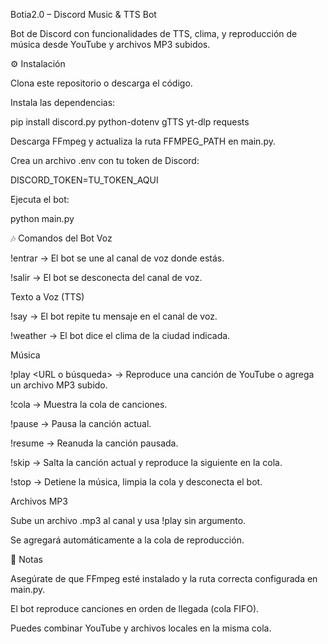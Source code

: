 Botia2.0 – Discord Music & TTS Bot

Bot de Discord con funcionalidades de TTS, clima, y reproducción de música desde YouTube y archivos MP3 subidos.

⚙️ Instalación

Clona este repositorio o descarga el código.

Instala las dependencias:

pip install discord.py python-dotenv gTTS yt-dlp requests


Descarga FFmpeg
 y actualiza la ruta FFMPEG_PATH en main.py.

Crea un archivo .env con tu token de Discord:

DISCORD_TOKEN=TU_TOKEN_AQUI


Ejecuta el bot:

python main.py

🎶 Comandos del Bot
Voz

!entrar → El bot se une al canal de voz donde estás.

!salir → El bot se desconecta del canal de voz.

Texto a Voz (TTS)

!say <mensaje> → El bot repite tu mensaje en el canal de voz.

!weather <ciudad> → El bot dice el clima de la ciudad indicada.

Música

!play <URL o búsqueda> → Reproduce una canción de YouTube o agrega un archivo MP3 subido.

!cola → Muestra la cola de canciones.

!pause → Pausa la canción actual.

!resume → Reanuda la canción pausada.

!skip → Salta la canción actual y reproduce la siguiente en la cola.

!stop → Detiene la música, limpia la cola y desconecta el bot.

Archivos MP3

Sube un archivo .mp3 al canal y usa !play sin argumento.

Se agregará automáticamente a la cola de reproducción.

📌 Notas

Asegúrate de que FFmpeg esté instalado y la ruta correcta configurada en main.py.

El bot reproduce canciones en orden de llegada (cola FIFO).

Puedes combinar YouTube y archivos locales en la misma cola.